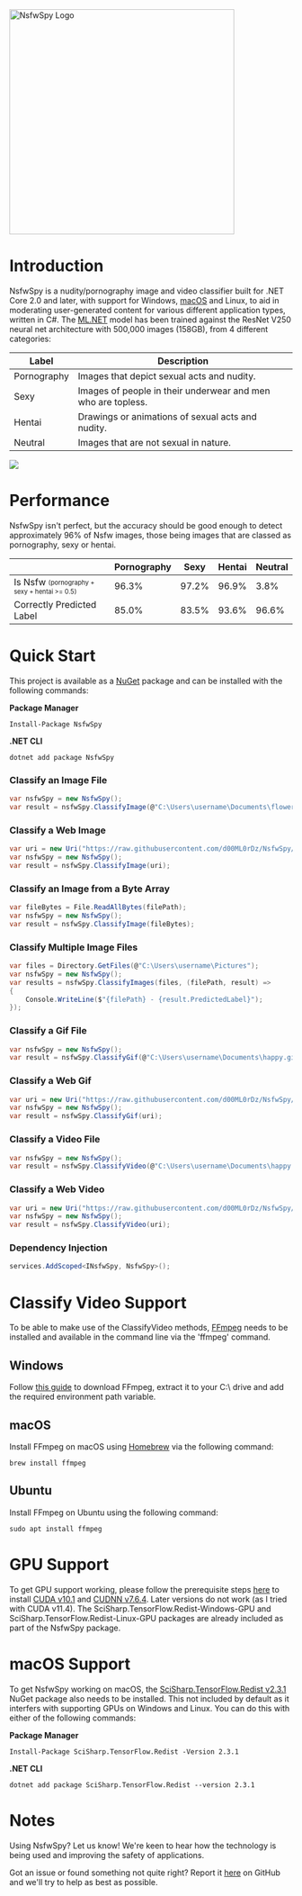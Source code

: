 <img src="https://raw.githubusercontent.com/d00ML0rDz/NsfwSpy/main/_art/NsfwSpy-Logo.jpg" alt="NsfwSpy Logo" width="400"/>

# Introduction
NsfwSpy is a nudity/pornography image and video classifier built for .NET Core 2.0 and later, with support for Windows, [macOS](#macos-support) and Linux, to aid in moderating user-generated content for various different application types, written in C#. The [ML.NET](https://github.com/dotnet/machinelearning) model has been trained against the ResNet V250 neural net architecture with 500,000 images (158GB), from 4 different categories:

| Label       | Description |
| ----------- | ----------- |
| Pornography | Images that depict sexual acts and nudity. |
| Sexy        | Images of people in their underwear and men who are topless. |
| Hentai      | Drawings or animations of sexual acts and nudity. |
| Neutral     | Images that are not sexual in nature. |

<img src="https://raw.githubusercontent.com/d00ML0rDz/NsfwSpy/main/_art/Examples.gif" />

# Performance
NsfwSpy isn't perfect, but the accuracy should be good enough to detect approximately 96% of Nsfw images, those being images that are classed as pornography, sexy or hentai.

|     | Pornography | Sexy | Hentai | Neutral |
| --- | --- | --- | --- | --- |
| Is Nsfw  <sub><sup>(pornography + sexy + hentai >= 0.5)</sup></sub> | 96.3% | 97.2% | 96.9% | 3.8% | 
| Correctly Predicted Label | 85.0% | 83.5% | 93.6% | 96.6% |

# Quick Start
This project is available as a [NuGet](https://www.nuget.org/packages/NsfwSpy/) package and can be installed with the following commands:

**Package Manager**
```
Install-Package NsfwSpy
```

**.NET CLI**
```
dotnet add package NsfwSpy
```

### Classify an Image File
```csharp
var nsfwSpy = new NsfwSpy();
var result = nsfwSpy.ClassifyImage(@"C:\Users\username\Documents\flower.jpg");
```

### Classify a Web Image
```csharp
var uri = new Uri("https://raw.githubusercontent.com/d00ML0rDz/NsfwSpy/main/NsfwSpy.Test/Assets/flower.jpg");
var nsfwSpy = new NsfwSpy();
var result = nsfwSpy.ClassifyImage(uri);
```

### Classify an Image from a Byte Array
```csharp
var fileBytes = File.ReadAllBytes(filePath);
var nsfwSpy = new NsfwSpy();
var result = nsfwSpy.ClassifyImage(fileBytes);
```

### Classify Multiple Image Files
```csharp
var files = Directory.GetFiles(@"C:\Users\username\Pictures");
var nsfwSpy = new NsfwSpy();
var results = nsfwSpy.ClassifyImages(files, (filePath, result) =>
{
    Console.WriteLine($"{filePath} - {result.PredictedLabel}");
});
```

### Classify a Gif File
```csharp
var nsfwSpy = new NsfwSpy();
var result = nsfwSpy.ClassifyGif(@"C:\Users\username\Documents\happy.gif");
```

### Classify a Web Gif
```csharp
var uri = new Uri("https://raw.githubusercontent.com/d00ML0rDz/NsfwSpy/main/NsfwSpy.Test/Assets/cool.gif");
var nsfwSpy = new NsfwSpy();
var result = nsfwSpy.ClassifyGif(uri);
```

### Classify a Video File
```csharp
var nsfwSpy = new NsfwSpy();
var result = nsfwSpy.ClassifyVideo(@"C:\Users\username\Documents\happy.mp4");
```

### Classify a Web Video
```csharp
var uri = new Uri("https://raw.githubusercontent.com/d00ML0rDz/NsfwSpy/main/NsfwSpy.Test/Assets/bikini.mp4");
var nsfwSpy = new NsfwSpy();
var result = nsfwSpy.ClassifyVideo(uri);
```

### Dependency Injection
```csharp
services.AddScoped<INsfwSpy, NsfwSpy>();
```

# Classify Video Support
To be able to make use of the ClassifyVideo methods, [FFmpeg](https://www.ffmpeg.org/) needs to be installed and available in the command line via the 'ffmpeg' command.

## Windows 
Follow [this guide](https://www.geeksforgeeks.org/how-to-install-ffmpeg-on-windows/) to download FFmpeg, extract it to your C:\ drive and add the required environment path variable.

## macOS
Install FFmpeg on macOS using [Homebrew](https://brew.sh/) via the following command:
```
brew install ffmpeg
```

## Ubuntu
Install FFmpeg on Ubuntu using the following command:
```
sudo apt install ffmpeg
```

# GPU Support
To get GPU support working, please follow the prerequisite steps [here](https://docs.microsoft.com/en-us/dotnet/api/microsoft.ml.vision.imageclassificationtrainer?view=ml-dotnet&fbclid=IwAR3Ng6Pe1BWDZ3hR20tchutSozmdMojxvpy3pqdwA3fZ_OEstU8C-ptSRZw#gpu-support) to install [CUDA v10.1](https://developer.nvidia.com/cuda-10.1-download-archive-update2) and [CUDNN v7.6.4](https://developer.nvidia.com/rdp/cudnn-download). Later versions do not work (as I tried with CUDA v11.4). The SciSharp.TensorFlow.Redist-Windows-GPU and SciSharp.TensorFlow.Redist-Linux-GPU packages are already included as part of the NsfwSpy package.

# macOS Support
To get NsfwSpy working on macOS, the [SciSharp.TensorFlow.Redist v2.3.1](https://www.nuget.org/packages/SciSharp.TensorFlow.Redist/2.3.1) NuGet package also needs to be installed. This not included by default as it interfers with supporting GPUs on Windows and Linux. You can do this with either of the following commands:

**Package Manager**
```
Install-Package SciSharp.TensorFlow.Redist -Version 2.3.1
```

**.NET CLI**
```
dotnet add package SciSharp.TensorFlow.Redist --version 2.3.1
```

# Notes
Using NsfwSpy? Let us know! We're keen to hear how the technology is being used and improving the safety of applications.

Got an issue or found something not quite right? Report it [here](https://github.com/d00ML0rDz/NsfwSpy/issues) on GitHub and we'll try to help as best as possible.
